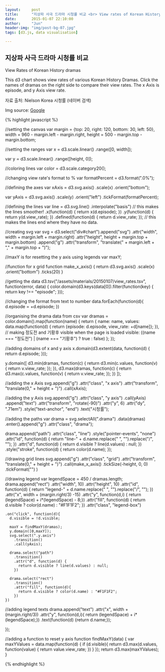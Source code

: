 ```yaml
---
layout:     post
title:      "지상파 사극 드라마 시청률 비교 <br> View rates of Korean History Dramas"
date:       2015-01-07 22:10:00
author:     "Jun"
header-img: "img/post-bg-07.jpg"
tags: [d3.js, data visualisation]

---
```

<h2 class="section-heading">지상파 사극 드라마 시청률 비교</h2>
<p> View Rates of Korean History dramas </p>

<div id="chart"></div>

<p> This d3 chart shows view rates of various Korean History Dramas. Click the names of dramas on the right side to compare their view rates. The x Axis is episode, and y Axis view rate.

<p> 자료 출처: Nielson Korea 시청률 (네이버 검색) </p>

<p>Img source: <a href="https://rv.wkcdn.net/http://rigvedawiki.net/r1/pds/jngdjn.jpg">Google</a></p> 

<link href="/assets/materials/20150107/view_rates.css" rel='stylesheet'>
<script src="http://d3js.org/d3.v3.js"></script>
<script type="text/javascript">

//setting the canvas
var margin = {top: 20, right: 120, bottom: 30, left: 50},
    width = 960 - margin.left - margin.right,
    height = 500 - margin.top - margin.bottom;

//setting the ranges
var x = d3.scale.linear()
    .range([0, width]);

var y = d3.scale.linear()
    .range([height, 0]);

//coloring lines
var color = d3.scale.category20();

//changing view rate's format to %
var formatPercent = d3.format(".0%");

//defining the axes
var xAxis = d3.svg.axis()
    .scale(x)
    .orient("bottom");

var yAxis = d3.svg.axis()
    .scale(y)
    .orient("left")
    .tickFormat(formatPercent);


//defining the lines
var line = d3.svg.line()
    .interpolate("basis") // this makes the lines smoother!
    .x(function(d) { return x(d.episode); })
    .y(function(d) { return y(d.view_rate); })
    .defined(function(d) { return d.view_rate; }); // this makes the lines end where they have no data.

//creating svg
var svg = d3.select("div#chart").append("svg")
    .attr("width", width + margin.left + margin.right)
    .attr("height", height + margin.top + margin.bottom)
  .append("g")
    .attr("transform", "translate(" + margin.left + "," + margin.top + ")");

//maxY is for resetting the y axis using legends
var maxY;

//function for x grid
function make_x_axis() {
  return d3.svg.axis()
    .scale(x)
    .orient("bottom")
    .ticks(20)
}

//getting the data
d3.tsv("/assets/materials/20150107/view_rates.tsv", function(error, data) {
  color.domain(d3.keys(data[0]).filter(function(key) { return key !== "episode"; }));

//changing the format from text to number
  data.forEach(function(d){
    d.episode = +d.episode;
  }) 

//organising the drama data from csv
  var dramas = color.domain().map(function(name) {
    return {
      name: name,
      values: data.map(function(d) {
        return {episode: d.episode, view_rate: +d[name]};
      }),
      // making 정도전 and 기황후 visible when the page is loaded
      visible: ((name === "정도전") | (name === "기황후") ? true : false)
    };
  });

//adding domains of x and y axis
  x.domain(d3.extent(data, function(d) { return d.episode; }));

  y.domain([
    d3.min(dramas, function(c) { return d3.min(c.values, function(v) { return v.view_rate; }); }),
    d3.max(dramas, function(c) { return d3.max(c.values, function(v) { return v.view_rate; }); })
  ]);

//adding the x Axis
  svg.append("g")
      .attr("class", "x axis")
      .attr("transform", "translate(0," + height + ")")
      .call(xAxis);

//adding the y Axis
  svg.append("g")
      .attr("class", "y axis")
      .call(yAxis)
    .append("text")
      .attr("transform", "rotate(-90)")
      .attr("y", 6)
      .attr("dy", ".71em")
      .style("text-anchor", "end")
      .text("시청률");

//adding the paths
  var drama = svg.selectAll(".drama")
      .data(dramas)
    .enter().append("g")
      .attr("class", "drama");

  drama.append("path")
      .attr("class", "line")
      .style("pointer-events", "none")
      .attr("id", function(d) {
        return "line-" + d.name.replace(" ", "").replace("/", "");
      })
      .attr("d", function(d) { 
        return d.visible ? line(d.values) : null; })
      .style("stroke", function(d) { return color(d.name); });

  //drawing grid lines
  svg.append("g")
    .attr("class", "grid")
    .attr("transform", "translate(0," + height + ")")
    .call(make_x_axis()
      .tickSize(-height, 0, 0)
      .tickFormat("")
      )

  //drawing legend
  var legendSpace = 450 / dramas.length;
  drama.append("rect")
    .attr("width", 10)
    .attr("height", 10)
    .attr("id", function(d) {
        return "legend-" + d.name.replace(" ", "").replace("/", "");
      })
    .attr("x", width + (margin.right/3) -15)
    .attr("y", function(d,i) { return (legendSpace) + i*(legendSpace) - 8;})
    .attr("fill", function(d) {
      return d.visible ? color(d.name) : "#F1F1F2";
    })
    .attr("class", "legend-box")

    .on("click", function(d){
      d.visible = !d.visible;

      maxY = findMaxY(dramas);
      y.domain([0,maxY]);
      svg.select(".y.axis")
        .transition()
        .call(yAxis);

      drama.select("path")
        .transition()
        .attr("d", function(d) {
          return d.visible ? line(d.values) : null;
        })

      drama.select("rect")
        .transition()
        .attr("fill", function(d){
          return d.visible ? color(d.name) : "#F1F1F2";
        })
    })

//adding legend texts
  drama.append("text")
    .attr("x", width + (margin.right/3))
    .attr("y", function(d,i){ return (legendSpace) + i*(legendSpace);})
    .text(function(d) {return d.name;});



});

//adding a function to reset y axis
function findMaxY(data) {
  var maxYValues = data.map(function(d) {
    if (d.visible){
      return d3.max(d.values, function(value) {
        return value.view_rate; })
    }
  });
  return d3.max(maxYValues);
}

</script>


{% highlight javascript %}

//setting the canvas
var margin = {top: 20, right: 120, bottom: 30, left: 50},
    width = 960 - margin.left - margin.right,
    height = 500 - margin.top - margin.bottom;

//setting the ranges
var x = d3.scale.linear()
    .range([0, width]);

var y = d3.scale.linear()
    .range([height, 0]);

//coloring lines
var color = d3.scale.category20();

//changing view rate's format to %
var formatPercent = d3.format(".0%");

//defining the axes
var xAxis = d3.svg.axis()
    .scale(x)
    .orient("bottom");

var yAxis = d3.svg.axis()
    .scale(y)
    .orient("left")
    .tickFormat(formatPercent);


//defining the lines
var line = d3.svg.line()
    .interpolate("basis") // this makes the lines smoother!
    .x(function(d) { return x(d.episode); })
    .y(function(d) { return y(d.view_rate); })
    .defined(function(d) { return d.view_rate; }); // this makes the lines end where they have no data.

//creating svg
var svg = d3.select("div#chart").append("svg")
    .attr("width", width + margin.left + margin.right)
    .attr("height", height + margin.top + margin.bottom)
  .append("g")
    .attr("transform", "translate(" + margin.left + "," + margin.top + ")");

//maxY is for resetting the y axis using legends
var maxY;

//function for x grid
function make_x_axis() {
  return d3.svg.axis()
    .scale(x)
    .orient("bottom")
    .ticks(20)
}

//getting the data
d3.tsv("/assets/materials/20150107/view_rates.tsv", function(error, data) {
  color.domain(d3.keys(data[0]).filter(function(key) { return key !== "episode"; }));

//changing the format from text to number
  data.forEach(function(d){
    d.episode = +d.episode;
  }) 

//organising the drama data from csv
  var dramas = color.domain().map(function(name) {
    return {
      name: name,
      values: data.map(function(d) {
        return {episode: d.episode, view_rate: +d[name]};
      }),
      // making 정도전 and 기황후 visible when the page is loaded
      visible: ((name === "정도전") | (name === "기황후") ? true : false)
    };
  });

//adding domains of x and y axis
  x.domain(d3.extent(data, function(d) { return d.episode; }));

  y.domain([
    d3.min(dramas, function(c) { return d3.min(c.values, function(v) { return v.view_rate; }); }),
    d3.max(dramas, function(c) { return d3.max(c.values, function(v) { return v.view_rate; }); })
  ]);

//adding the x Axis
  svg.append("g")
      .attr("class", "x axis")
      .attr("transform", "translate(0," + height + ")")
      .call(xAxis);

//adding the y Axis
  svg.append("g")
      .attr("class", "y axis")
      .call(yAxis)
    .append("text")
      .attr("transform", "rotate(-90)")
      .attr("y", 6)
      .attr("dy", ".71em")
      .style("text-anchor", "end")
      .text("시청률");

//adding the paths
  var drama = svg.selectAll(".drama")
      .data(dramas)
    .enter().append("g")
      .attr("class", "drama");

  drama.append("path")
      .attr("class", "line")
      .style("pointer-events", "none")
      .attr("id", function(d) {
        return "line-" + d.name.replace(" ", "").replace("/", "");
      })
      .attr("d", function(d) { 
        return d.visible ? line(d.values) : null; })
      .style("stroke", function(d) { return color(d.name); });

  //drawing grid lines
  svg.append("g")
    .attr("class", "grid")
    .attr("transform", "translate(0," + height + ")")
    .call(make_x_axis()
      .tickSize(-height, 0, 0)
      .tickFormat("")
      )

  //drawing legend
  var legendSpace = 450 / dramas.length;
  drama.append("rect")
    .attr("width", 10)
    .attr("height", 10)
    .attr("id", function(d) {
        return "legend-" + d.name.replace(" ", "").replace("/", "");
      })
    .attr("x", width + (margin.right/3) -15)
    .attr("y", function(d,i) { return (legendSpace) + i*(legendSpace) - 8;})
    .attr("fill", function(d) {
      return d.visible ? color(d.name) : "#F1F1F2";
    })
    .attr("class", "legend-box")

    .on("click", function(d){
      d.visible = !d.visible;

      maxY = findMaxY(dramas);
      y.domain([0,maxY]);
      svg.select(".y.axis")
        .transition()
        .call(yAxis);

      drama.select("path")
        .transition()
        .attr("d", function(d) {
          return d.visible ? line(d.values) : null;
        })

      drama.select("rect")
        .transition()
        .attr("fill", function(d){
          return d.visible ? color(d.name) : "#F1F1F2";
        })
    })

//adding legend texts
  drama.append("text")
    .attr("x", width + (margin.right/3))
    .attr("y", function(d,i){ return (legendSpace) + i*(legendSpace);})
    .text(function(d) {return d.name;});



});

//adding a function to reset y axis
function findMaxY(data) {
  var maxYValues = data.map(function(d) {
    if (d.visible){
      return d3.max(d.values, function(value) {
        return value.view_rate; })
    }
  });
  return d3.max(maxYValues);
}

{% endhighlight %}

